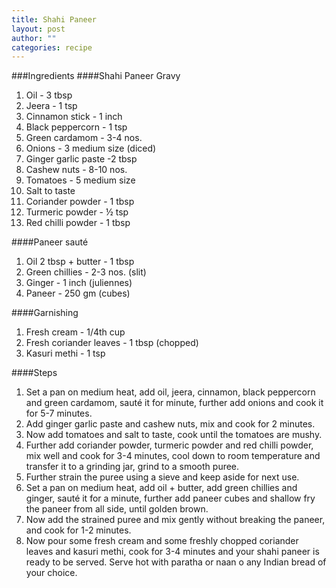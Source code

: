 ```yaml
---
title: Shahi Paneer
layout: post
author: ""
categories: recipe
---
```


###Ingredients
####Shahi Paneer Gravy
                                                           
1. Oil - 3 tbsp
2. Jeera - 1 tsp
3. Cinnamon stick - 1 inch
4. Black peppercorn - 1 tsp
5. Green cardamom - 3-4 nos.
6. Onions - 3 medium size (diced)
7. Ginger garlic paste -2 tbsp
8. Cashew nuts - 8-10 nos. 
9. Tomatoes - 5 medium size
10. Salt to taste
11. Coriander powder - 1 tbsp
12. Turmeric powder - ½ tsp
13. Red chilli powder - 1 tbsp

####Paneer sauté
1. Oil 2 tbsp + butter - 1 tbsp
2. Green chillies - 2-3 nos. (slit)
3. Ginger - 1 inch (juliennes)
4. Paneer - 250 gm (cubes)

####Garnishing 
1. Fresh cream - 1/4th cup
2. Fresh coriander leaves - 1 tbsp (chopped)
3. Kasuri methi - 1 tsp

####Steps 
1. Set a pan on medium heat, add oil, jeera, cinnamon, black peppercorn and green cardamom, sauté it for minute, further add onions and cook it for 5-7 minutes.
2. Add ginger garlic paste and cashew nuts, mix and cook for 2 minutes.
3. Now add tomatoes and salt to taste, cook until the tomatoes are mushy. 
4. Further add coriander powder, turmeric powder and red chilli powder, mix well and cook for 3-4 minutes, cool down to room temperature and transfer it to a grinding jar, grind to a smooth puree.
5. Further strain the puree using a sieve and keep aside for next use.
6. Set a pan on medium heat, add oil + butter, add green chillies and ginger, sauté it for a minute, further add paneer cubes and shallow fry the paneer from all side, until golden brown.
7. Now add the strained puree and mix gently without breaking the paneer, and cook for 1-2 minutes.
8. Now pour some fresh cream and some freshly chopped coriander leaves and kasuri methi, cook for 3-4 minutes and your shahi paneer is ready to be served. Serve hot with paratha or naan o any Indian bread of your choice.
